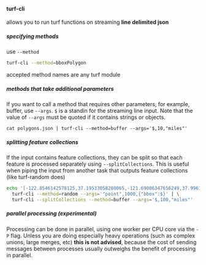 #### turf-cli

allows you to run turf functions on streaming **line delimited json**

##### specifying methods

use `--method`

```sh
turf-cli --method=bboxPolygon
```

accepted method names are any turf module

##### methods that take additional parameters

If you want to call a method that requires other parameters, for example, buffer,
use `--args`. `$` is a standin for the streaming line input. Note that the value of `--args` must be quoted if it contains strings or objects.

`cat polygons.json | turf-cli --method=buffer --args='$,10,"miles"'`


##### splitting feature collections

If the input contains feature collections, they can be split so that each feature is processed separately using `--splitCollections`. This is useful when piping the input from another task that outputs feature collections (like turf-random does)

```sh
echo '[-122.8546142578125,37.19533058280065,-121.69006347656249,37.996162679728116]' | \
  turf-cli --method=random --args='"point",1000,{"bbox":$}' | \
  turf-cli --splitCollections --method=buffer --args='$,100,"miles"'
```

##### parallel processing (experimental)

Processing can be done in parallel, using one worker per CPU core via the `-P` flag. Unless you are doing especially heavy operations (such as complex unions, large merges, etc) **this is not advised**, because the cost of sending messages between processes usually outweighs the benefit of processing in parallel.

